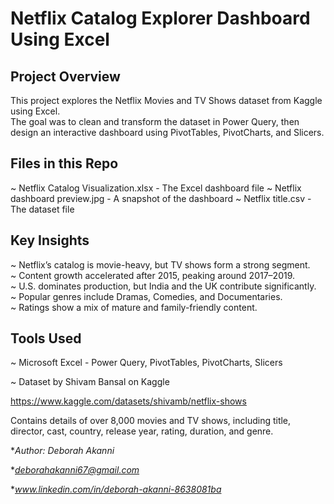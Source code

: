 # Netflix Catalog Explorer Dashboard Using Excel

## Project Overview
This project explores the Netflix Movies and TV Shows dataset from Kaggle using Excel.  
The goal was to clean and transform the dataset in Power Query, then design an interactive dashboard using PivotTables, PivotCharts, and Slicers.

## Files in this Repo
~ Netflix Catalog Visualization.xlsx - The Excel dashboard file
~ Netflix dashboard preview.jpg - A snapshot of the dashboard
~ Netflix title.csv - The dataset file

## Key Insights
~ Netflix’s catalog is movie-heavy, but TV shows form a strong segment.  
~ Content growth accelerated after 2015, peaking around 2017–2019.  
~ U.S. dominates production, but India and the UK contribute significantly.  
~ Popular genres include Dramas, Comedies, and Documentaries.  
~ Ratings show a mix of mature and family-friendly content.  

## Tools Used
~ Microsoft Excel - Power Query, PivotTables, PivotCharts, Slicers 

~ Dataset by Shivam Bansal on Kaggle
  
https://www.kaggle.com/datasets/shivamb/netflix-shows
  
Contains details of over 8,000 movies and TV shows, including title, director, cast, country, release year, rating, duration, and genre. 


**Author: Deborah Akanni*

**deborahakanni67@gmail.com*

**www.linkedin.com/in/deborah-akanni-8638081ba*
